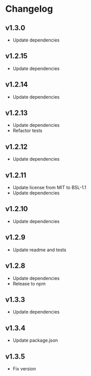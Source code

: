 # Changelog

## v1.3.0
- Update dependencies

## v1.2.15
- Update dependencies

## v1.2.14
- Update dependencies

## v1.2.13
- Update dependencies
- Refactor tests

## v1.2.12
- Update dependencies

## v1.2.11
- Update license from MIT to BSL-1.1
- Update dependencies

## v1.2.10
- Update dependencies

## v1.2.9
- Update readme and tests

## v1.2.8
- Update dependencies
- Release to npm

## v1.3.3
- Update dependencies

## v1.3.4
- Update package.json

## v1.3.5
- Fix version
